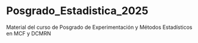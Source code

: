 # Posgrado_Estadistica_2025
Material del curso de Posgrado de Experimentación y Métodos Estadísticos en MCF y DCMRN
